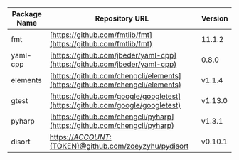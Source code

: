 | Package Name | Repository URL | Version |
|-------------|---------------|---------|
| fmt | [https://github.com/fmtlib/fmt](https://github.com/fmtlib/fmt) | 11.1.2 |
| yaml-cpp | [https://github.com/jbeder/yaml-cpp](https://github.com/jbeder/yaml-cpp) | 0.8.0 |
| elements | [https://github.com/chengcli/elements](https://github.com/chengcli/elements) | v1.1.4 |
| gtest | [https://github.com/google/googletest](https://github.com/google/googletest) | v1.13.0 |
| pyharp | [https://github.com/chengcli/pyharp](https://github.com/chengcli/pyharp) | v1.3.1 |
| disort | [https://${ACCOUNT}:${TOKEN}@github.com/zoeyzyhu/pydisort](https://${ACCOUNT}:${TOKEN}@github.com/zoeyzyhu/pydisort) | v0.10.1 |
